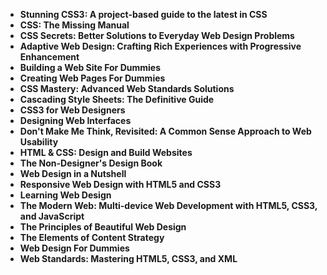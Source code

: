 <ul>
                                <li><b><a target="_blank" href="https://github.com/manjunath5496/Web-Designing-Books/blob/master/wd(1).pdf" style="text-decoration:none;">Stunning CSS3: A project-based guide to the latest in CSS </a></b></li>
                                <li><b><a target="_blank" href="https://github.com/manjunath5496/Web-Designing-Books/blob/master/wd(2).pdf" style="text-decoration:none;">CSS: The Missing Manual</a></b></li>
                                <li><b><a target="_blank" href="https://github.com/manjunath5496/Web-Designing-Books/blob/master/wd(3).pdf" style="text-decoration:none;">CSS Secrets: Better Solutions to Everyday Web Design Problems</a></b></li>
                               
<li><b><a target="_blank" href="https://github.com/manjunath5496/Web-Designing-Books/blob/master/wd(4).pdf" style="text-decoration:none;">Adaptive Web Design: Crafting Rich Experiences with Progressive Enhancement</a></b></li>
                                <li><b><a target="_blank" href="https://github.com/manjunath5496/Web-Designing-Books/blob/master/wd(5).pdf" style="text-decoration:none;"> Building a Web Site For Dummies </a></b></li>
                                
 <li><b><a target="_blank" href="https://github.com/manjunath5496/Web-Designing-Books/blob/master/wd(6).pdf" style="text-decoration:none;">Creating Web Pages For Dummies</a></b></li>
                          
<li><b><a target="_blank" href="https://github.com/manjunath5496/Web-Designing-Books/blob/master/wd(7).pdf" style="text-decoration:none;">CSS Mastery: Advanced Web Standards Solutions </a></b></li>
                                <li><b><a target="_blank" href="https://github.com/manjunath5496/Web-Designing-Books/blob/master/wd(8).pdf" style="text-decoration:none;">Cascading Style Sheets: The Definitive Guide</a></b></li>
                                <li><b><a target="_blank" href="https://github.com/manjunath5496/Web-Designing-Books/blob/master/wd(9).pdf" style="text-decoration:none;">CSS3 for Web Designers </a></b></li>
                                
<li><b><a target="_blank" href="https://github.com/manjunath5496/Web-Designing-Books/blob/master/wd(10).pdf" style="text-decoration:none;">Designing Web Interfaces</a></b></li>  
        
<li><b><a target="_blank" href="https://github.com/manjunath5496/Web-Designing-Books/blob/master/wd(11).pdf" style="text-decoration:none;">Don't Make Me Think, Revisited: A Common Sense Approach to Web Usability </a></b></li>
                                <li><b><a target="_blank" href="https://github.com/manjunath5496/Web-Designing-Books/blob/master/wd(12).pdf" style="text-decoration:none;"> HTML & CSS: Design and Build Websites</a></b></li>
 <li><b><a target="_blank" href="https://github.com/manjunath5496/Web-Designing-Books/blob/master/wd(13).pdf" style="text-decoration:none;">The Non-Designer's Design Book </a></b></li> 
 
 <li><b><a target="_blank" href="https://github.com/manjunath5496/Web-Designing-Books/blob/master/wd(14).pdf" style="text-decoration:none;">Web Design in a Nutshell</a></b></li>
                                <li><b><a target="_blank" href="https://github.com/manjunath5496/Web-Designing-Books/blob/master/wd(15).pdf" style="text-decoration:none;">Responsive Web Design with HTML5 and CSS3</a></b></li>

  
 <li><b><a target="_blank" href="https://github.com/manjunath5496/Web-Designing-Books/blob/master/wd(16).pdf" style="text-decoration:none;">Learning Web Design</a></b></li>
                                <li><b><a target="_blank" href="https://github.com/manjunath5496/Web-Designing-Books/blob/master/wd(17).pdf" style="text-decoration:none;">The Modern Web: Multi-device Web Development with HTML5, CSS3, and JavaScript </a></b></li>
                                
  <li><b><a target="_blank" href="https://github.com/manjunath5496/Web-Designing-Books/blob/master/wd(18).pdf" style="text-decoration:none;">The Principles of Beautiful Web Design</a></b></li>
                                <li><b><a target="_blank" href="https://github.com/manjunath5496/Web-Designing-Books/blob/master/wd(19).pdf" style="text-decoration:none;"> The Elements of Content Strategy </a></b></li>
         <li><b><a target="_blank" href="https://github.com/manjunath5496/Web-Designing-Books/blob/master/wd(20).pdf" style="text-decoration:none;">Web Design For Dummies </a></b></li>                                                           
                                
 <li><b><a target="_blank" href="https://github.com/manjunath5496/Web-Designing-Books/blob/master/wd(21).pdf" style="text-decoration:none;">Web Standards: Mastering HTML5, CSS3, and XML </a></b></li>                                 
                                
                                
                                
                                
                                
                                
 
 </ul>
